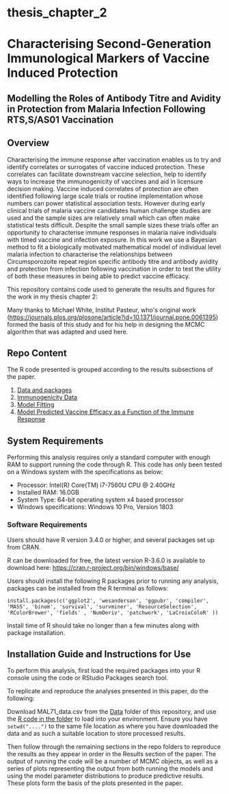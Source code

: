 # thesis_chapter_2

# Characterising Second-Generation Immunological Markers of Vaccine Induced Protection 
## Modelling the Roles of Antibody Titre and Avidity in Protection from Malaria Infection Following RTS,S/AS01 Vaccination 

## Overview 

Characterising the immune response after vaccination enables us to try and identify correlates or surrogates of vaccine induced protection. These correlates can facilitate downstream vaccine selection, help to identify ways to increase the immunogenicity of vaccines and aid in licensure decision making. Vaccine induced correlates of protection are often identified following large scale trials or routine implementation whose numbers can power statistical association tests. However during early clinical trials of malaria vaccine candidates human challenge studies are used and the sample sizes are relatively small which can often make statistical tests difficult. Despite the small sample sizes these trials offer an opportunity to characterise immune responses in malaria naive individuals with timed vaccine and infection exposure. In this work we use a Bayesian method to fit a biologically motivated mathematical model of individual level malaria infection to characterise the relationships between Circumsporozoite repeat region specific antibody titre and antibody avidity and protection from infection following vaccination in order to test the utility of both these measures in being able to predict vaccine efficacy.

This repository contains code used to generate the results and figures for the work in my thesis chapter 2:

Many thanks to Michael White, Institut Pasteur, who's original work (https://journals.plos.org/plosone/article?id=10.1371/journal.pone.0061395) formed the basis of this study and for his help in designing the MCMC algorithm that was adapted and used here. 

## Repo Content 
The R code presented is grouped according to the results subsections of the paper. 
1. [Data and packages](data)
2. [Immunogenicity Data](R1_Immunogenicity_Data)
3. [Model Fitting](R2_Model_Fitting)
4. [Model Predicted Vaccine Efficacy as a Function of the Immune Response](R3_Efficacy_Function_IR)

## System Requirements  
Performing this analysis requires only a standard computer with enough RAM to support running the code through R. This code has only been tested on a Windows system with the specifications as below:

* Processor: Intel(R) Core(TM) i7-7560U CPU @ 2.40GHz 
* Installed RAM: 16.0GB
* System Type: 64-bit operating system x4 based processor
* Windows specifications: Windows 10 Pro, Version 1803

### Software Requirements  
Users should have R version 3.4.0 or higher, and several packages set up from CRAN.

R can be downloaded for free, the latest version R-3.6.0 is available to download here: https://cran.r-project.org/bin/windows/base/ 

Users should install the following R packages prior to running any analysis, packages can be installed from the R terminal as follows: 

```install.packages(c('ggplot2', 'wesanderson', 'ggpubr', 'compiler', 'MASS', 'binom', 'survival', 'survminer', 'ResourceSelection', 'RColorBrewer', 'fields' , 'NumDeriv', 'patchwork', 'LaCroixColoR' )) ```

Install time of R should take no longer than a few minutes along with package installation. 

## Installation Guide and Instructions for Use 
To perform this analysis, first load the required packages into your R console using the code or RStudio Packages search tool.  

To replicate and reproduce the analyses presented in this paper, do the following:

Download MAL71_data.csv from the [Data](Data) folder of this repository, and use the [R code in the folder](Data/data_processing) to load into your environment. Ensure you have ```setwd("....")``` to the same file location as where you have downloaded the data and as such a suitable location to store processed results. 

Then follow through the remaining sections in the repo folders to reproduce the results as they appear in order in the Results section of the paper. The output of running the code will be a number of MCMC objects, as well as a series of plots representing the output from both running the models and using the model parameter distributions to produce predictive results. These plots form the basis of the plots presented in the paper. 
